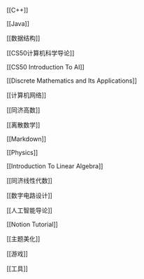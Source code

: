 [[C++]]

[[Java]]

[[数据结构]]

[[CS50计算机科学导论]]

[[CS50 Introduction To AI]]

[[Discrete Mathematics and Its Applications]]

[[计算机网络]]

[[同济高数]]

[[离散数学]]

[[Markdown]]

[[Physics]]

[[Introduction To Linear Algebra]]

[[同济线性代数]]

[[数字电路设计]]

[[人工智能导论]]

[[Notion Tutorial]]

[[主题美化]]

[[游戏]]

[[工具]]


